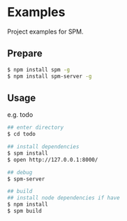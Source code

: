 # Examples

Project examples for SPM.

## Prepare

```bash
$ npm install spm -g
$ npm install spm-server -g
```

## Usage

e.g. todo

```bash
## enter directory
$ cd todo

## install dependencies
$ spm install
$ open http://127.0.0.1:8000/

## debug
$ spm-server

## build
## install node dependencies if have
$ npm install
$ spm build
```
